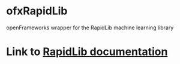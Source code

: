 # ofxRapidLib
openFrameworks wrapper for the RapidLib machine learning library

# Link to [RapidLib documentation](http://doc.gold.ac.uk/eavi/rapidmix/docs_cpp/annotated.html)

